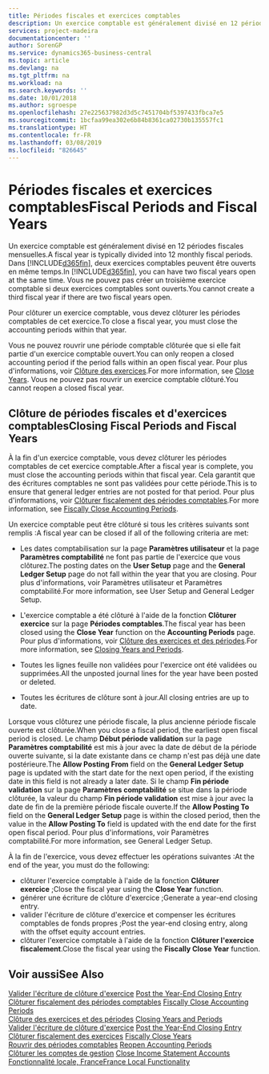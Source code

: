 ```yaml
---
title: Périodes fiscales et exercices comptables
description: Un exercice comptable est généralement divisé en 12 périodes fiscales mensuelles. Dans Business Central, deux exercices comptables peuvent être ouverts en même temps.
services: project-madeira
documentationcenter: ''
author: SorenGP
ms.service: dynamics365-business-central
ms.topic: article
ms.devlang: na
ms.tgt_pltfrm: na
ms.workload: na
ms.search.keywords: ''
ms.date: 10/01/2018
ms.author: sgroespe
ms.openlocfilehash: 27e225637982d3d5c7451704bf5397433fbca7e5
ms.sourcegitcommit: 1bcfaa99ea302e6b84b8361ca02730b135557fc1
ms.translationtype: HT
ms.contentlocale: fr-FR
ms.lasthandoff: 03/08/2019
ms.locfileid: "826645"
---
```

# <a name="fiscal-periods-and-fiscal-years"></a><span data-ttu-id="d2e05-104">Périodes fiscales et exercices comptables</span><span class="sxs-lookup"><span data-stu-id="d2e05-104">Fiscal Periods and Fiscal Years</span></span>
<span data-ttu-id="d2e05-105">Un exercice comptable est généralement divisé en 12 périodes fiscales mensuelles.</span><span class="sxs-lookup"><span data-stu-id="d2e05-105">A fiscal year is typically divided into 12 monthly fiscal periods.</span></span> <span data-ttu-id="d2e05-106">Dans [!INCLUDE[d365fin](../../includes/d365fin_md.md)], deux exercices comptables peuvent être ouverts en même temps.</span><span class="sxs-lookup"><span data-stu-id="d2e05-106">In [!INCLUDE[d365fin](../../includes/d365fin_md.md)], you can have two fiscal years open at the same time.</span></span> <span data-ttu-id="d2e05-107">Vous ne pouvez pas créer un troisième exercice comptable si deux exercices comptables sont ouverts.</span><span class="sxs-lookup"><span data-stu-id="d2e05-107">You cannot create a third fiscal year if there are two fiscal years open.</span></span>  

<span data-ttu-id="d2e05-108">Pour clôturer un exercice comptable, vous devez clôturer les périodes comptables de cet exercice.</span><span class="sxs-lookup"><span data-stu-id="d2e05-108">To close a fiscal year, you must close the accounting periods within that year.</span></span>  

<span data-ttu-id="d2e05-109">Vous ne pouvez rouvrir une période comptable clôturée que si elle fait partie d'un exercice comptable ouvert.</span><span class="sxs-lookup"><span data-stu-id="d2e05-109">You can only reopen a closed accounting period if the period falls within an open fiscal year.</span></span> <span data-ttu-id="d2e05-110">Pour plus d'informations, voir [Clôture des exercices](how-to-close-years.md).</span><span class="sxs-lookup"><span data-stu-id="d2e05-110">For more information, see [Close Years](how-to-close-years.md).</span></span> <span data-ttu-id="d2e05-111">Vous ne pouvez pas rouvrir un exercice comptable clôturé.</span><span class="sxs-lookup"><span data-stu-id="d2e05-111">You cannot reopen a closed fiscal year.</span></span>  

## <a name="closing-fiscal-periods-and-fiscal-years"></a><span data-ttu-id="d2e05-112">Clôture de périodes fiscales et d'exercices comptables</span><span class="sxs-lookup"><span data-stu-id="d2e05-112">Closing Fiscal Periods and Fiscal Years</span></span>  
<span data-ttu-id="d2e05-113">À la fin d'un exercice comptable, vous devez clôturer les périodes comptables de cet exercice comptable.</span><span class="sxs-lookup"><span data-stu-id="d2e05-113">After a fiscal year is complete, you must close the accounting periods within that fiscal year.</span></span> <span data-ttu-id="d2e05-114">Cela garantit que des écritures comptables ne sont pas validées pour cette période.</span><span class="sxs-lookup"><span data-stu-id="d2e05-114">This is to ensure that general ledger entries are not posted for that period.</span></span> <span data-ttu-id="d2e05-115">Pour plus d'informations, voir [Clôturer fiscalement des périodes comptables](how-to-fiscally-close-years.md).</span><span class="sxs-lookup"><span data-stu-id="d2e05-115">For more information, see [Fiscally Close Accounting Periods](how-to-fiscally-close-years.md).</span></span>  

<span data-ttu-id="d2e05-116">Un exercice comptable peut être clôturé si tous les critères suivants sont remplis :</span><span class="sxs-lookup"><span data-stu-id="d2e05-116">A fiscal year can be closed if all of the following criteria are met:</span></span>  

- <span data-ttu-id="d2e05-117">Les dates comptabilisation sur la page **Paramètres utilisateur** et la page **Paramètres comptabilité** ne font pas partie de l'exercice que vous clôturez.</span><span class="sxs-lookup"><span data-stu-id="d2e05-117">The posting dates on the **User Setup** page and the **General Ledger Setup** page do not fall within the year that you are closing.</span></span> <span data-ttu-id="d2e05-118">Pour plus d'informations, voir Paramètres utilisateur et Paramètres comptabilité.</span><span class="sxs-lookup"><span data-stu-id="d2e05-118">For more information, see User Setup and General Ledger Setup.</span></span>  

- <span data-ttu-id="d2e05-119">L'exercice comptable a été clôturé à l'aide de la fonction **Clôturer exercice** sur la page **Périodes comptables**.</span><span class="sxs-lookup"><span data-stu-id="d2e05-119">The fiscal year has been closed using the **Close Year** function on the **Accounting Periods** page.</span></span> <span data-ttu-id="d2e05-120">Pour plus d'informations, voir [Clôture des exercices et des périodes](../../year-close-years-periods.md).</span><span class="sxs-lookup"><span data-stu-id="d2e05-120">For more information, see [Closing Years and Periods](../../year-close-years-periods.md).</span></span>  

- <span data-ttu-id="d2e05-121">Toutes les lignes feuille non validées pour l'exercice ont été validées ou supprimées.</span><span class="sxs-lookup"><span data-stu-id="d2e05-121">All the unposted journal lines for the year have been posted or deleted.</span></span>  

- <span data-ttu-id="d2e05-122">Toutes les écritures de clôture sont à jour.</span><span class="sxs-lookup"><span data-stu-id="d2e05-122">All closing entries are up to date.</span></span>  

<span data-ttu-id="d2e05-123">Lorsque vous clôturez une période fiscale, la plus ancienne période fiscale ouverte est clôturée.</span><span class="sxs-lookup"><span data-stu-id="d2e05-123">When you close a fiscal period, the earliest open fiscal period is closed.</span></span> <span data-ttu-id="d2e05-124">Le champ **Début période validation** sur la page **Paramètres comptabilité** est mis à jour avec la date de début de la période ouverte suivante, si la date existante dans ce champ n'est pas déjà une date postérieure.</span><span class="sxs-lookup"><span data-stu-id="d2e05-124">The **Allow Posting From** field on the **General Ledger Setup** page is updated with the start date for the next open period, if the existing date in this field is not already a later date.</span></span> <span data-ttu-id="d2e05-125">Si le champ **Fin période validation** sur la page **Paramètres comptabilité** se situe dans la période clôturée, la valeur du champ **Fin période validation** est mise à jour avec la date de fin de la première période fiscale ouverte.</span><span class="sxs-lookup"><span data-stu-id="d2e05-125">If the **Allow Posting To** field on the **General Ledger Setup** page is within the closed period, then the value in the **Allow Posting To** field is updated with the end date for the first open fiscal period.</span></span> <span data-ttu-id="d2e05-126">Pour plus d'informations, voir Paramètres comptabilité.</span><span class="sxs-lookup"><span data-stu-id="d2e05-126">For more information, see General Ledger Setup.</span></span>  

<span data-ttu-id="d2e05-127">À la fin de l'exercice, vous devez effectuer les opérations suivantes :</span><span class="sxs-lookup"><span data-stu-id="d2e05-127">At the end of the year, you must do the following:</span></span>  

- <span data-ttu-id="d2e05-128">clôturer l'exercice comptable à l'aide de la fonction **Clôturer exercice** ;</span><span class="sxs-lookup"><span data-stu-id="d2e05-128">Close the fiscal year using the **Close Year** function.</span></span>  
- <span data-ttu-id="d2e05-129">générer une écriture de clôture d'exercice ;</span><span class="sxs-lookup"><span data-stu-id="d2e05-129">Generate a year-end closing entry.</span></span>  
- <span data-ttu-id="d2e05-130">valider l'écriture de clôture d'exercice et compenser les écritures comptables de fonds propres ;</span><span class="sxs-lookup"><span data-stu-id="d2e05-130">Post the year-end closing entry, along with the offset equity account entries.</span></span>  
- <span data-ttu-id="d2e05-131">clôturer l'exercice comptable à l'aide de la fonction **Clôturer l'exercice fiscalement**.</span><span class="sxs-lookup"><span data-stu-id="d2e05-131">Close the fiscal year using the **Fiscally Close Year** function.</span></span>  

## <a name="see-also"></a><span data-ttu-id="d2e05-132">Voir aussi</span><span class="sxs-lookup"><span data-stu-id="d2e05-132">See Also</span></span>  
 <span data-ttu-id="d2e05-133">[Valider l'écriture de clôture d'exercice](how-to-post-the-year-end-closing-entry.md) </span><span class="sxs-lookup"><span data-stu-id="d2e05-133">[Post the Year-End Closing Entry](how-to-post-the-year-end-closing-entry.md) </span></span>  
 <span data-ttu-id="d2e05-134">[Clôturer fiscalement des périodes comptables](how-to-fiscally-close-accounting-periods.md) </span><span class="sxs-lookup"><span data-stu-id="d2e05-134">[Fiscally Close Accounting Periods](how-to-fiscally-close-accounting-periods.md) </span></span>  
 <span data-ttu-id="d2e05-135">[Clôture des exercices et des périodes](../../year-close-years-periods.md) </span><span class="sxs-lookup"><span data-stu-id="d2e05-135">[Closing Years and Periods](../../year-close-years-periods.md) </span></span>  
 <span data-ttu-id="d2e05-136">[Valider l'écriture de clôture d'exercice](how-to-post-the-year-end-closing-entry.md) </span><span class="sxs-lookup"><span data-stu-id="d2e05-136">[Post the Year-End Closing Entry](how-to-post-the-year-end-closing-entry.md) </span></span>  
 <span data-ttu-id="d2e05-137">[Clôturer fiscalement des exercices](how-to-fiscally-close-years.md) </span><span class="sxs-lookup"><span data-stu-id="d2e05-137">[Fiscally Close Years](how-to-fiscally-close-years.md) </span></span>  
 <span data-ttu-id="d2e05-138">[Rouvrir des périodes comptables](how-to-reopen-accounting-periods.md) </span><span class="sxs-lookup"><span data-stu-id="d2e05-138">[Reopen Accounting Periods](how-to-reopen-accounting-periods.md) </span></span>  
 <span data-ttu-id="d2e05-139">[Clôturer les comptes de gestion](how-to-close-income-statement-accounts.md) </span><span class="sxs-lookup"><span data-stu-id="d2e05-139">[Close Income Statement Accounts](how-to-close-income-statement-accounts.md) </span></span>  
 [<span data-ttu-id="d2e05-140">Fonctionnalité locale, France</span><span class="sxs-lookup"><span data-stu-id="d2e05-140">France Local Functionality</span></span>](france-local-functionality.md)
